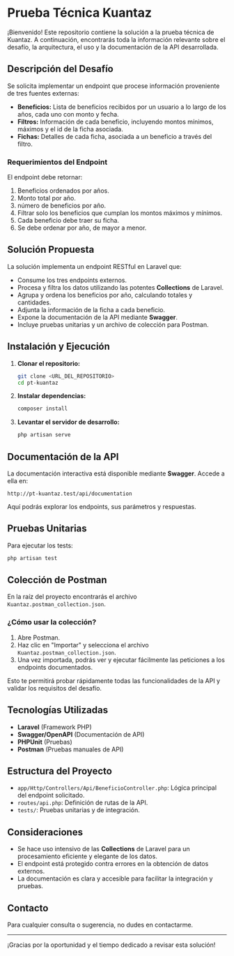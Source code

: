 # Prueba Técnica Kuantaz

¡Bienvenido! Este repositorio contiene la solución a la prueba técnica de Kuantaz. A continuación, encontrarás toda la información relevante sobre el desafío, la arquitectura, el uso y la documentación de la API desarrollada.

## Descripción del Desafío

Se solicita implementar un endpoint que procese información proveniente de tres fuentes externas:

- **Beneficios:** Lista de beneficios recibidos por un usuario a lo largo de los años, cada uno con monto y fecha.
- **Filtros:** Información de cada beneficio, incluyendo montos mínimos, máximos y el id de la ficha asociada.
- **Fichas:** Detalles de cada ficha, asociada a un beneficio a través del filtro.

### Requerimientos del Endpoint

El endpoint debe retornar:

1. Beneficios ordenados por años.
2. Monto total por año.
3. número de beneficios por año.
4. Filtrar solo los beneficios que cumplan los montos máximos y mínimos.
5. Cada beneficio debe traer su ficha.
6. Se debe ordenar por año, de mayor a menor.

## Solución Propuesta

La solución implementa un endpoint RESTful en Laravel que:

- Consume los tres endpoints externos.
- Procesa y filtra los datos utilizando las potentes **Collections** de Laravel.
- Agrupa y ordena los beneficios por año, calculando totales y cantidades.
- Adjunta la información de la ficha a cada beneficio.
- Expone la documentación de la API mediante **Swagger**.
- Incluye pruebas unitarias y un archivo de colección para Postman.

## Instalación y Ejecución

1. **Clonar el repositorio:**

   ```bash
   git clone <URL_DEL_REPOSITORIO>
   cd pt-kuantaz
   ```

2. **Instalar dependencias:**

   ```bash
   composer install
   ```
3. **Levantar el servidor de desarrollo:**

   ```bash
   php artisan serve
   ```

## Documentación de la API

La documentación interactiva está disponible mediante **Swagger**. Accede a ella en:

```
http://pt-kuantaz.test/api/documentation
```

Aquí podrás explorar los endpoints, sus parámetros y respuestas.

## Pruebas Unitarias

Para ejecutar los tests:

```bash
php artisan test
```

## Colección de Postman

En la raíz del proyecto encontrarás el archivo `Kuantaz.postman_collection.json`.

### ¿Cómo usar la colección?

1. Abre Postman.
2. Haz clic en "Importar" y selecciona el archivo `Kuantaz.postman_collection.json`.
3. Una vez importada, podrás ver y ejecutar fácilmente las peticiones a los endpoints documentados.

Esto te permitirá probar rápidamente todas las funcionalidades de la API y validar los requisitos del desafío.

## Tecnologías Utilizadas

- **Laravel** (Framework PHP)
- **Swagger/OpenAPI** (Documentación de API)
- **PHPUnit** (Pruebas)
- **Postman** (Pruebas manuales de API)

## Estructura del Proyecto

- `app/Http/Controllers/Api/BeneficioController.php`: Lógica principal del endpoint solicitado.
- `routes/api.php`: Definición de rutas de la API.
- `tests/`: Pruebas unitarias y de integración.

## Consideraciones

- Se hace uso intensivo de las **Collections** de Laravel para un procesamiento eficiente y elegante de los datos.
- El endpoint está protegido contra errores en la obtención de datos externos.
- La documentación es clara y accesible para facilitar la integración y pruebas.

## Contacto

Para cualquier consulta o sugerencia, no dudes en contactarme.

---

¡Gracias por la oportunidad y el tiempo dedicado a revisar esta solución!

